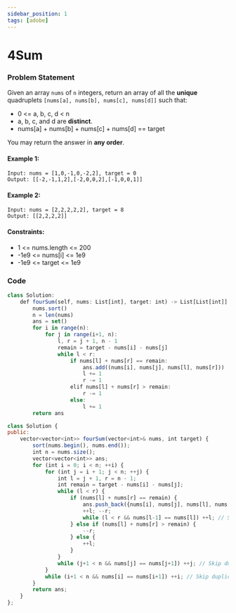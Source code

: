 ```yaml
---
sidebar_position: 1
tags: [adobe]
---
```


# 4Sum

### Problem Statement

Given an array `nums` of `n` integers, return an array of all the **unique** quadruplets `[nums[a], nums[b], nums[c], nums[d]]` such that:

- 0 <= a, b, c, d < n
- a, b, c, and d are **distinct**.
- nums[a] + nums[b] + nums[c] + nums[d] == target

You may return the answer in **any order**.

#### Example 1:

```
Input: nums = [1,0,-1,0,-2,2], target = 0
Output: [[-2,-1,1,2],[-2,0,0,2],[-1,0,0,1]]
```

#### Example 2:

```
Input: nums = [2,2,2,2,2], target = 8
Output: [[2,2,2,2]]
```

#### Constraints:

- 1 <= nums.length <= 200
- -1e9 <= nums[i] <= 1e9
- -1e9 <= target <= 1e9

### Code

```jsx title="Python Code"
class Solution:
    def fourSum(self, nums: List[int], target: int) -> List[List[int]]:
        nums.sort()
        n = len(nums)
        ans = set()
        for i in range(n):
            for j in range(i+1, n):
                l, r = j + 1, n - 1
                remain = target - nums[i] - nums[j]
                while l < r:
                    if nums[l] + nums[r] == remain:
                        ans.add((nums[i], nums[j], nums[l], nums[r]))
                        l += 1
                        r -= 1
                    elif nums[l] + nums[r] > remain:
                        r -= 1
                    else:
                        l += 1
        return ans


```

```jsx title="C++"
class Solution {
public:
    vector<vector<int>> fourSum(vector<int>& nums, int target) {
        sort(nums.begin(), nums.end());
        int n = nums.size();
        vector<vector<int>> ans;
        for (int i = 0; i < n; ++i) {
            for (int j = i + 1; j < n; ++j) {
                int l = j + 1, r = n - 1;
                int remain = target - nums[i] - nums[j];
                while (l < r) {
                    if (nums[l] + nums[r] == remain) {
                        ans.push_back({nums[i], nums[j], nums[l], nums[r]});
                        ++l; --r;
                        while (l < r && nums[l-1] == nums[l]) ++l; // Skip duplicate nums[l]
                    } else if (nums[l] + nums[r] > remain) {
                        --r;
                    } else {
                        ++l;
                    }
                }
                while (j+1 < n && nums[j] == nums[j+1]) ++j; // Skip duplicate nums[j]
            }
            while (i+1 < n && nums[i] == nums[i+1]) ++i; // Skip duplicate nums[i]
        }
        return ans;
    }
};


```
